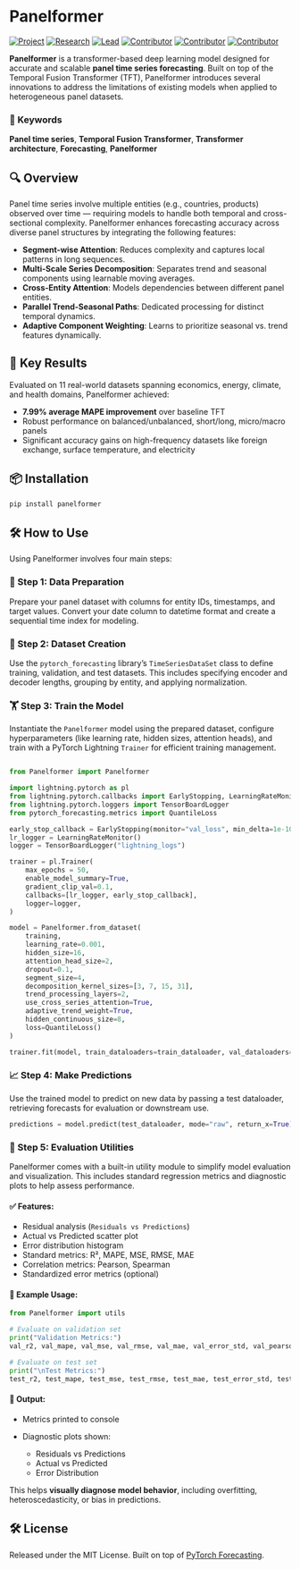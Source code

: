 # Panelformer

[![Project](https://img.shields.io/badge/Project-Panelformer-blue)]()
[![Research](https://img.shields.io/badge/Type-Research-green)]()
[![Lead](https://img.shields.io/badge/Lead-Dr.%20T.%20Uthayasanker-purple)]()
[![Contributor](https://img.shields.io/badge/Contributor-Shabthana%20Johnson-teal)]()
[![Contributor](https://img.shields.io/badge/Contributor-Kajaani%20Balabavan-orange)]()
[![Contributor](https://img.shields.io/badge/Contributor-Sathurgini%20Uthayakumar-yellow)]()

<!-- **Project Lead(s) / Mentor(s)**
Dr. T. Uthayasanker

**Contributor(s)**
Kajaani Balabavan
Shabthana Johnson
Sathurgini Uthayakumar -->

**Panelformer** is a transformer-based deep learning model designed for accurate and scalable **panel time series forecasting**. Built on top of the Temporal Fusion Transformer (TFT), Panelformer introduces several innovations to address the limitations of existing models when applied to heterogeneous panel datasets.

### 🔑 Keywords

**Panel time series**, **Temporal Fusion Transformer**, **Transformer architecture**, **Forecasting**, **Panelformer**

## 🔍 Overview

Panel time series involve multiple entities (e.g., countries, products) observed over time — requiring models to handle both temporal and cross-sectional complexity. Panelformer enhances forecasting accuracy across diverse panel structures by integrating the following features:

- **Segment-wise Attention**: Reduces complexity and captures local patterns in long sequences.
- **Multi-Scale Series Decomposition**: Separates trend and seasonal components using learnable moving averages.
- **Cross-Entity Attention**: Models dependencies between different panel entities.
- **Parallel Trend-Seasonal Paths**: Dedicated processing for distinct temporal dynamics.
- **Adaptive Component Weighting**: Learns to prioritize seasonal vs. trend features dynamically.

## 🚀 Key Results

Evaluated on 11 real-world datasets spanning economics, energy, climate, and health domains, Panelformer achieved:

- **7.99% average MAPE improvement** over baseline TFT
- Robust performance on balanced/unbalanced, short/long, micro/macro panels
- Significant accuracy gains on high-frequency datasets like foreign exchange, surface temperature, and electricity

## 📦 Installation

```bash
pip install panelformer
```

## 🛠️ How to Use

Using Panelformer involves four main steps:

### 🧬 Step 1: Data Preparation

Prepare your panel dataset with columns for entity IDs, timestamps, and target values. Convert your date column to datetime format and create a sequential time index for modeling.

### 🧩 Step 2: Dataset Creation

Use the `pytorch_forecasting` library’s `TimeSeriesDataSet` class to define training, validation, and test datasets. This includes specifying encoder and decoder lengths, grouping by entity, and applying normalization.

### 🏋️ Step 3: Train the Model

Instantiate the `Panelformer` model using the prepared dataset, configure hyperparameters (like learning rate, hidden sizes, attention heads), and train with a PyTorch Lightning `Trainer` for efficient training management.

```python

from Panelformer import Panelformer

import lightning.pytorch as pl
from lightning.pytorch.callbacks import EarlyStopping, LearningRateMonitor
from lightning.pytorch.loggers import TensorBoardLogger
from pytorch_forecasting.metrics import QuantileLoss

early_stop_callback = EarlyStopping(monitor="val_loss", min_delta=1e-10, patience=5, verbose=False, mode="min")
lr_logger = LearningRateMonitor()
logger = TensorBoardLogger("lightning_logs")

trainer = pl.Trainer(
    max_epochs = 50,
    enable_model_summary=True,
    gradient_clip_val=0.1,
    callbacks=[lr_logger, early_stop_callback],
    logger=logger,
)

model = Panelformer.from_dataset(
    training,
    learning_rate=0.001,
    hidden_size=16,
    attention_head_size=2,
    dropout=0.1,
    segment_size=4,
    decomposition_kernel_sizes=[3, 7, 15, 31],
    trend_processing_layers=2,
    use_cross_series_attention=True,
    adaptive_trend_weight=True,
    hidden_continuous_size=8,
    loss=QuantileLoss()
)

trainer.fit(model, train_dataloaders=train_dataloader, val_dataloaders=val_dataloader)
```

### 📈 Step 4: Make Predictions

Use the trained model to predict on new data by passing a test dataloader, retrieving forecasts for evaluation or downstream use.

```python
predictions = model.predict(test_dataloader, mode="raw", return_x=True)
```

### 🧪 Step 5: Evaluation Utilities

Panelformer comes with a built-in utility module to simplify model evaluation and visualization. This includes standard regression metrics and diagnostic plots to help assess performance.

#### ✅ Features:

- Residual analysis (`Residuals vs Predictions`)
- Actual vs Predicted scatter plot
- Error distribution histogram
- Standard metrics: R², MAPE, MSE, RMSE, MAE
- Correlation metrics: Pearson, Spearman
- Standardized error metrics (optional)

#### 🔧 Example Usage:

```python
from Panelformer import utils

# Evaluate on validation set
print("Validation Metrics:")
val_r2, val_mape, val_mse, val_rmse, val_mae, val_error_std, val_pearson_corr, val_spearman_corr = utils.calculate_metrics(val_dataloader, model)

# Evaluate on test set
print("\nTest Metrics:")
test_r2, test_mape, test_mse, test_rmse, test_mae, test_error_std, test_pearson_corr, test_spearman_corr = utils.calculate_metrics(test_dataloader, model)
```

#### 🎯 Output:

- Metrics printed to console
- Diagnostic plots shown:

  - Residuals vs Predictions
  - Actual vs Predicted
  - Error Distribution

This helps **visually diagnose model behavior**, including overfitting, heteroscedasticity, or bias in predictions.

<!-- ## 📄 Citation

==============

```
......

``` -->

## 🛠 License

Released under the MIT License. Built on top of [PyTorch Forecasting](https://github.com/jdb78/pytorch-forecasting).
